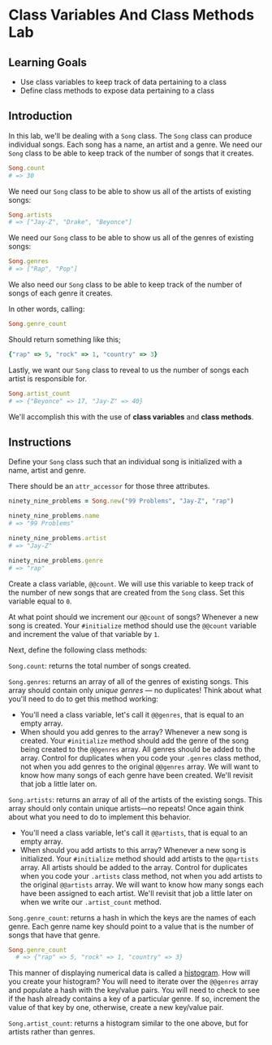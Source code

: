 # Class Variables And Class Methods Lab

## Learning Goals

- Use class variables to keep track of data pertaining to a class
- Define class methods to expose data pertaining to a class

## Introduction

In this lab, we'll be dealing with a `Song` class. The `Song` class can produce
individual songs. Each song has a name, an artist and a genre. We need our
`Song` class to be able to keep track of the number of songs that it creates.

```ruby
Song.count
# => 30
```

We need our `Song` class to be able to show us all of the artists of existing
songs:

```ruby
Song.artists
# => ["Jay-Z", "Drake", "Beyonce"]
```

We need our `Song` class to be able to show us all of the genres of existing
songs:

```ruby
Song.genres
# => ["Rap", "Pop"]
```

We also need our `Song` class to be able to keep track of the number of songs of
each genre it creates.

In other words, calling:

```ruby
Song.genre_count
```

Should return something like this;

```ruby
{"rap" => 5, "rock" => 1, "country" => 3}
```

Lastly, we want our `Song` class to reveal to us the number of songs each artist
is responsible for.

```ruby
Song.artist_count
# => {"Beyonce" => 17, "Jay-Z" => 40}
```

We'll accomplish this with the use of **class variables** and **class methods**.

## Instructions

Define your `Song` class such that an individual song is initialized with a
name, artist and genre.

There should be an `attr_accessor` for those three attributes.

```ruby
ninety_nine_problems = Song.new("99 Problems", "Jay-Z", "rap")

ninety_nine_problems.name
# => "99 Problems"

ninety_nine_problems.artist
# => "Jay-Z"

ninety_nine_problems.genre
# => "rap"
```

Create a class variable, `@@count`. We will use this variable to keep track of
the number of new songs that are created from the `Song` class. Set this
variable equal to `0`.

At what point should we increment our `@@count` of songs? Whenever a new song is
created. Your `#initialize` method should use the `@@count` variable and
increment the value of that variable by `1`.

Next, define the following class methods:

`Song.count`: returns the total number of songs created.

`Song.genres`: returns an array of all of the genres of existing songs. This
array should contain only _unique genres_ — no duplicates! Think about what
you'll need to do to get this method working:

- You'll need a class variable, let's call it `@@genres`, that is equal to an
  empty array.
- When should you add genres to the array? Whenever a new song is created.
  Your `#initialize` method should add the genre of the song being created to
  the `@@genres` array. All genres should be added to the array. Control for
  duplicates when you code your `.genres` class method, not when you add
  genres to the original `@@genres` array. We will want to know how many songs
  of each genre have been created. We'll revisit that job a little later on.

`Song.artists`: returns an array of all of the artists of the existing
songs. This array should only contain unique artists––no repeats! Once again
think about what you need to do to implement this behavior.

- You'll need a class variable, let's call it `@@artists`, that is equal to an
  empty array.
- When should you add artists to this array? Whenever a new song is
  initialized. Your `#initialize` method should add artists to the `@@artists`
  array. All artists should be added to the array. Control for duplicates when
  you code your `.artists` class method, not when you add artists to the
  original `@@artists` array. We will want to know how many songs each have
  been assigned to each artist. We'll revisit that job a little later on when
  we write our `.artist_count` method.

`Song.genre_count`: returns a hash in which the keys are the names of each
genre. Each genre name key should point to a value that is the number of songs
that have that genre.

```ruby
Song.genre_count
  # => {"rap" => 5, "rock" => 1, "country" => 3}
```

This manner of displaying numerical data is called a
[histogram](https://en.wikipedia.org/wiki/Histogram). How will you create your
histogram? You will need to iterate over the `@@genres` array and populate a
hash with the key/value pairs. You will need to check to see if the hash already
contains a key of a particular genre. If so, increment the value of that key by
one, otherwise, create a new key/value pair.

`Song.artist_count`: returns a histogram similar to the one above, but for
artists rather than genres.
